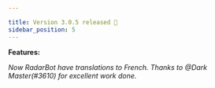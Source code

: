 ```yaml
---

title: Version 3.0.5 released 🎉
sidebar_position: 5
---
```


**Features:**

*Now RadarBot have translations to French. Thanks to @Dark Master(#3610) for excellent work done.*&#x20;


